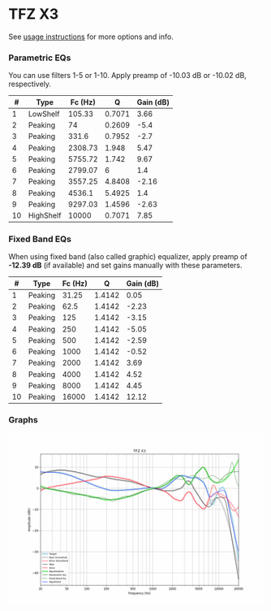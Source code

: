 # TFZ X3
See [usage instructions](https://github.com/jaakkopasanen/AutoEq#usage) for more options and info.

### Parametric EQs
You can use filters 1-5 or 1-10. Apply preamp of -10.03 dB or -10.02 dB, respectively.

|   # | Type      |   Fc (Hz) |      Q |   Gain (dB) |
|-----|-----------|-----------|--------|-------------|
|   1 | LowShelf  |    105.33 | 0.7071 |        3.66 |
|   2 | Peaking   |     74    | 0.2609 |       -5.4  |
|   3 | Peaking   |    331.6  | 0.7952 |       -2.7  |
|   4 | Peaking   |   2308.73 | 1.948  |        5.47 |
|   5 | Peaking   |   5755.72 | 1.742  |        9.67 |
|   6 | Peaking   |   2799.07 | 6      |        1.4  |
|   7 | Peaking   |   3557.25 | 4.8408 |       -2.16 |
|   8 | Peaking   |   4536.1  | 5.4925 |        1.4  |
|   9 | Peaking   |   9297.03 | 1.4596 |       -2.63 |
|  10 | HighShelf |  10000    | 0.7071 |        7.85 |

### Fixed Band EQs
When using fixed band (also called graphic) equalizer, apply preamp of **-12.39 dB** (if available) and set gains manually with these parameters.

|   # | Type    |   Fc (Hz) |      Q |   Gain (dB) |
|-----|---------|-----------|--------|-------------|
|   1 | Peaking |     31.25 | 1.4142 |        0.05 |
|   2 | Peaking |     62.5  | 1.4142 |       -2.23 |
|   3 | Peaking |    125    | 1.4142 |       -3.15 |
|   4 | Peaking |    250    | 1.4142 |       -5.05 |
|   5 | Peaking |    500    | 1.4142 |       -2.59 |
|   6 | Peaking |   1000    | 1.4142 |       -0.52 |
|   7 | Peaking |   2000    | 1.4142 |        3.69 |
|   8 | Peaking |   4000    | 1.4142 |        4.52 |
|   9 | Peaking |   8000    | 1.4142 |        4.45 |
|  10 | Peaking |  16000    | 1.4142 |       12.12 |

### Graphs
![](./TFZ%20X3.png)
